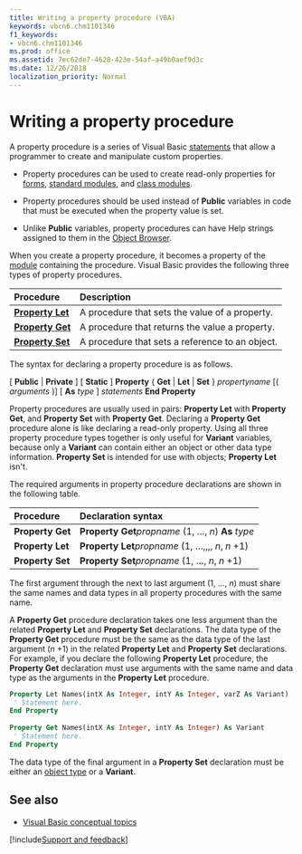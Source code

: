 ```yaml
---
title: Writing a property procedure (VBA)
keywords: vbcn6.chm1101346
f1_keywords:
- vbcn6.chm1101346
ms.prod: office
ms.assetid: 7ec62de7-4628-423e-54af-a49b0aef9d3c
ms.date: 12/26/2018
localization_priority: Normal
---
```



# Writing a property procedure

A property procedure is a series of Visual Basic [statements](../../Glossary/vbe-glossary.md#statement) that allow a programmer to create and manipulate custom properties.

- Property procedures can be used to create read-only properties for [forms](../../Glossary/vbe-glossary.md#form), [standard modules](../../Glossary/vbe-glossary.md#standard-module), and [class modules](../../Glossary/vbe-glossary.md#class-module).
    
- Property procedures should be used instead of **Public** variables in code that must be executed when the property value is set.
    
- Unlike **Public** variables, property procedures can have Help strings assigned to them in the [Object Browser](../../Glossary/vbe-glossary.md#object-browser).
    
When you create a property procedure, it becomes a property of the [module](../../Glossary/vbe-glossary.md#module) containing the procedure. Visual Basic provides the following three types of property procedures.

|Procedure|Description|
|:-----|:-----|
|**[Property Let](../../reference/user-interface-help/property-let-statement.md)**|A procedure that sets the value of a property.|
|**[Property Get](../../reference/user-interface-help/property-get-statement.md)**|A procedure that returns the value a property.|
|**[Property Set](../../reference/user-interface-help/property-set-statement.md)**|A procedure that sets a reference to an object.|

The syntax for declaring a property procedure is as follows.

[ **Public** | **Private** ] [ **Static** ] **Property** { **Get** | **Let** | **Set** } _propertyname_ [( _arguments_ )] [ **As** _type_ ]
_statements_ **End Property**

Property procedures are usually used in pairs: **Property Let** with **Property Get**, and **Property Set** with **Property Get**. Declaring a **Property Get** procedure alone is like declaring a read-only property. Using all three property procedure types together is only useful for **Variant** variables, because only a **Variant** can contain either an object or other data type information. **Property Set** is intended for use with objects; **Property Let** isn't.

The required arguments in property procedure declarations are shown in the following table.

|Procedure|Declaration syntax|
|:-----|:-----|
|**Property Get**|**Property Get**_propname_ (1, …, _n_) **As** _type_|
|**Property Let**|**Property Let**_propname_ (1, …,,,, _n_, _n_ +1)|
|**Property Set**|**Property Set**_propname_ (1, …, _n_, _n_ +1)|

The first argument through the next to last argument (1, …, _n_) must share the same names and data types in all property procedures with the same name.

A **Property Get** procedure declaration takes one less argument than the related **Property Let** and **Property Set** declarations. The data type of the **Property Get** procedure must be the same as the data type of the last argument (_n_ +1) in the related **Property Let** and **Property Set** declarations. For example, if you declare the following **Property Let** procedure, the **Property Get** declaration must use arguments with the same name and data type as the arguments in the **Property Let** procedure.

```vb
Property Let Names(intX As Integer, intY As Integer, varZ As Variant) 
 ' Statement here. 
End Property 
 
Property Get Names(intX As Integer, intY As Integer) As Variant 
 ' Statement here. 
End Property 

```

The data type of the final argument in a **Property Set** declaration must be either an [object type](../../Glossary/vbe-glossary.md#object-type) or a **Variant**.

## See also

- [Visual Basic conceptual topics](../../reference/user-interface-help/visual-basic-conceptual-topics.md)

[!include[Support and feedback](~/includes/feedback-boilerplate.md)]